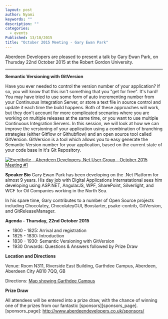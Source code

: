 ```yaml
---
layout: post
author: Nyami
keywords: ""
description: ""
categories:
  - events
Published: 13/10/2015
title: "October 2015 Meeting - Gary Ewan Park"
---
```


Aberdeen Developers are pleased to present a talk by Gary Ewan Park, on Thursday 22nd October 2015 at the Robert Gordon University.

***

**Semantic Versioning with GitVersion**

Have you ever needed to control the version number of your application? If so, you will know that this isn't something that you "get for free". It's hard! You may have tried to use some form of auto incrementing number from your Continuous Integration Server, or store a text file in source control and update it each time the build happens. Both of these approaches will work, but they don't account for more complicated scenarios where you are working on multiple releases at the same time, or you want to use multiple Continuous Integration Servers. In this session, we will look at how we can improve the versioning of your application using a combination of branching strategies (either Gitflow or Githubflow) and an open source tool called GitVersion. GitVersion is a tool which allows you to easy generate the Semantic Version number for your application, based on the current state of your code base in it's Git Repository.

[![Eventbrite - Aberdeen Developers .Net User Group - October 2015 Meeting #1](https://www.eventbrite.com/custombutton?eid=11987778769)](http://www.eventbrite.com/e/aberdeen-developers-net-user-group-october-2015-meeting-tickets-18944026092?aff=blog)

**Speaker Bio**
Gary Ewan Park has been developing on the .Net Platform for almost 9 years. His day job with Digital Applications Internatational sees him developing using ASP.NET, AngularJS, WPF, SharePoint, Silverlight, and WCF for Oil Companies working in the North Sea.

In his spare time, Gary contributes to a number of Open Source projects including Chocolatey, ChocolateyGUI, Boxstarter, psake-contrib, GitVersion, and GitReleaseManager.

**Agenda - Thursday,  22nd October 2015**
+ 1800 - 1825: Arrival and registration
+ 1825 - 1830: Introduction
+ 1830 - 1930: Semantic Versioning with GitVersion
+ 1930 Onwards: Questions &amp; Answers followed by Prize Draw

**Location and Directions**

Venue: Room N311, Riverside East Building, Garthdee Campus, Aberdeen, Aberdeen City AB10 7QQ, GB

Directions: [Map showing Garthdee Campus](https://maps.google.co.uk/maps?q=Faculty+of+Health+%26+Social+Care,+Garthdee+Campus,+Aberdeen,+Aberdeen+City+AB10+7QG,+GB&hl=en&ll=57.119317,-2.136133&spn=0.004165,0.012413&sll=57.746995,-4.687341&sspn=8.392957,25.422363&hq=Faculty+of+Health+%26+Social+Care,+Garthdee+Campus,&hnear=AB10+7QG,+United+Kingdom&t=m&z=17&iwloc=A)

**Prize Draw**

All attendees will be entered into a prize draw, with the chance of winning one of the prizes from our fantastic [sponsors][sponsors_page].
[sponsors_page]: http://www.aberdeendevelopers.co.uk/sponsors/
